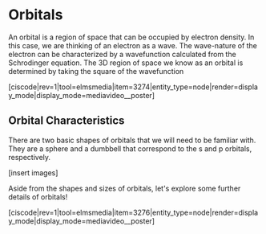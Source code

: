 # Orbitals

An orbital is a region of space that can be occupied by electron density. In this case, we are thinking of an electron as a wave.  The wave-nature of the electron can be characterized by a wavefunction calculated from the Schrodinger equation.  The 3D region of space we know as an orbital is determined by taking the square of the wavefunction

[ciscode|rev=1|tool=elmsmedia|item=3274|entity_type=node|render=display_mode|display_mode=mediavideo__poster]


## Orbital Characteristics

There are two basic shapes of orbitals that we will need to be familiar with.  They are a sphere and a dumbbell that correspond to the s and p orbitals, respectively.

[insert images]

Aside from the shapes and sizes of orbitals, let's explore some further details of orbitals! 

[ciscode|rev=1|tool=elmsmedia|item=3276|entity_type=node|render=display_mode|display_mode=mediavideo__poster]


